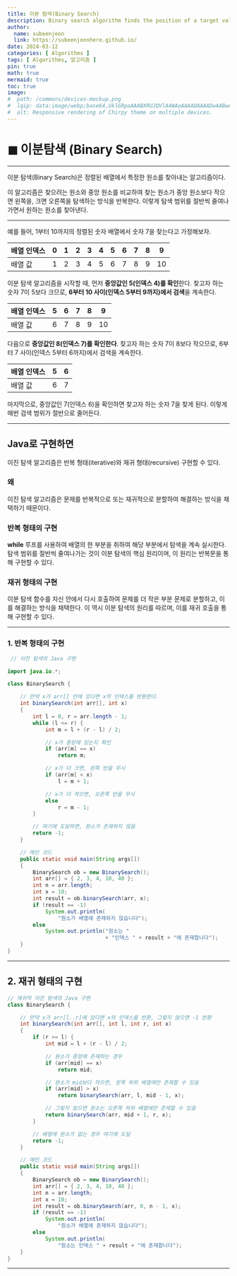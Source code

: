 ```yaml
---
title: 이분 탐색(Binary Search)
description: Binary search algorithm finds the position of a target value within a sorted array.
author:
  name: subeenjeon
  link: https://subeenjeonhere.github.io/
date: 2024-03-12
categories: [ Algorithms ]
tags: [ Algorithms, 알고리즘 ]
pin: true
math: true
mermaid: true
toc: true
image:
#  path: /commons/devices-mockup.png
#  lqip: data:image/webp;base64,UklGRpoAAABXRUJQVlA4WAoAAAAQAAAADwAABwAAQUxQSDIAAAARL0AmbZurmr57yyIiqE8oiG0bejIYEQTgqiDA9vqnsUSI6H+oAERp2HZ65qP/VIAWAFZQOCBCAAAA8AEAnQEqEAAIAAVAfCWkAALp8sF8rgRgAP7o9FDvMCkMde9PK7euH5M1m6VWoDXf2FkP3BqV0ZYbO6NA/VFIAAAA
#  alt: Responsive rendering of Chirpy theme on multiple devices.
---
```


# ◼︎ 이분탐색 (Binary Search)

---

이분 탐색(Binary Search)은 정렬된 배열에서 특정한 원소를 찾아내는 알고리즘이다.

이 알고리즘은 찾으려는 원소와 중앙 원소를 비교하여 찾는 원소가 중앙 원소보다 작으면 왼쪽을, 크면 오른쪽을 탐색하는 방식을 반복한다. 이렇게 탐색 범위를 절반씩 줄여나가면서 원하는 원소를 찾아낸다.

---

예를 들어, 1부터 10까지의 정렬된 숫자 배열에서 숫자 7을 찾는다고 가정해보자.

| 배열 인덱스 | 0 | 1 | 2 | 3 | 4 | 5 | 6 | 7 | 8 | 9 |
| --- | --- | --- | --- | --- | --- | --- | --- | --- | --- | --- |
| 배열 값 | 1 | 2 | 3 | 4 | 5 | 6 | 7 | 8 | 9 | 10 |

이분 탐색 알고리즘을 시작할 때, 먼저 **중앙값인 5(인덱스 4)를 확인**한다. 찾고자 하는 숫자 7이 5보다 크므로, **6부터 10 사이(인덱스 5부터 9까지)에서 검색**을 계속한다.

| 배열 인덱스 | 5 | 6 | 7 | 8 | 9 |
| --- | --- | --- | --- | --- | --- |
| 배열 값 | 6 | 7 | 8 | 9 | 10 |

다음으로 **중앙값인 8(인덱스 7)를 확인한다**. 찾고자 하는 숫자 7이 8보다 작으므로, 6부터 7 사이(인덱스 5부터 6까지)에서 검색을 계속한다.

| 배열 인덱스 | 5 | 6 |
| --- | --- | --- |
| 배열 값 | 6 | 7 |

마지막으로, 중앙값인 7(인덱스 6)을 확인하면 찾고자 하는 숫자 7을 찾게 된다. 이렇게 매번 검색 범위가 절반으로 줄어든다.

---

## Java로 구현하면

이진 탐색 알고리즘은 반복 형태(iterative)와 재귀 형태(recursive) 구현할 수 있다.

### 왜

이진 탐색 알고리즘은 문제를 반복적으로 또는 재귀적으로 분할하여 해결하는 방식을 채택하기 때문이다.

### 반복 형태의 구현

**while** 루프를 사용하여 배열의 한 부분을 취하여 해당 부분에서 탐색을 계속 실시한다. 탐색 범위를 절반씩 줄여나가는 것이 이분 탐색의 핵심 원리이며, 이 원리는 반복문을 통해 구현할 수 있다.

### 재귀 형태의 구현

이분 탐색 함수를 자신 안에서 다시 호출하여 문제를 더 작은 부분 문제로 분할하고, 이를 해결하는 방식을 채택한다. 이 역시 이분 탐색의 원리를 따르며, 이를 재귀 호출을 통해 구현할 수 있다.

---

### 1. 반복 형태의 구현

```java
 // 이진 탐색의 Java 구현

import java.io.*;

class BinarySearch {

    // 만약 x가 arr[] 안에 있다면 x의 인덱스를 반환한다.
    int binarySearch(int arr[], int x)
    {
        int l = 0, r = arr.length - 1;
        while (l <= r) {
            int m = l + (r - l) / 2;

            // x가 중앙에 있는지 확인
            if (arr[m] == x)
                return m;

            // x가 더 크면, 왼쪽 반을 무시
            if (arr[m] < x)
                l = m + 1;

            // x가 더 작으면, 오른쪽 반을 무시
            else
                r = m - 1;
        }

        // 여기에 도달하면, 원소가 존재하지 않음
        return -1;
    }

    // 메인 코드
    public static void main(String args[])
    {
        BinarySearch ob = new BinarySearch();
        int arr[] = { 2, 3, 4, 10, 40 };
        int n = arr.length;
        int x = 10;
        int result = ob.binarySearch(arr, x);
        if (result == -1)
            System.out.println(
                "원소가 배열에 존재하지 않습니다");
        else
            System.out.println("원소는 "
                               + "인덱스 " + result + "에 존재합니다");
    }
}
```

---

## 2. 재귀 형태의 구현

```java
// 재귀적 이진 탐색의 Java 구현
class BinarySearch {

    // 만약 x가 arr[l..r]에 있다면 x의 인덱스를 반환, 그렇지 않으면 -1 반환
    int binarySearch(int arr[], int l, int r, int x)
    {
        if (r >= l) {
            int mid = l + (r - l) / 2;

            // 원소가 중앙에 존재하는 경우
            if (arr[mid] == x)
                return mid;

            // 원소가 mid보다 작으면, 왼쪽 하위 배열에만 존재할 수 있음
            if (arr[mid] > x)
                return binarySearch(arr, l, mid - 1, x);

            // 그렇지 않으면 원소는 오른쪽 하위 배열에만 존재할 수 있음
            return binarySearch(arr, mid + 1, r, x);
        }

        // 배열에 원소가 없는 경우 여기에 도달
        return -1;
    }

    // 메인 코드
    public static void main(String args[])
    {
        BinarySearch ob = new BinarySearch();
        int arr[] = { 2, 3, 4, 10, 40 };
        int n = arr.length;
        int x = 10;
        int result = ob.binarySearch(arr, 0, n - 1, x);
        if (result == -1)
            System.out.println(
                "원소가 배열에 존재하지 않습니다");
        else
            System.out.println(
                "원소는 인덱스 " + result + "에 존재합니다");
    }
}
```

---
